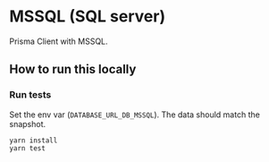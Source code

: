 # MSSQL (SQL server)

Prisma Client with MSSQL.

## How to run this locally

### Run tests

Set the env var (`DATABASE_URL_DB_MSSQL`). The data should match the snapshot.

```shell script
yarn install
yarn test
```
